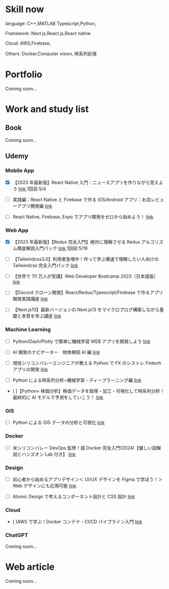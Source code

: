 # Skill now

language:
C++,MATLAB
Typescript,Python,

Framework:
Next.js,React.js,React native

Cloud:
AWS,Firebase,

Others:
Docker,Computer vision, 時系列処理

# Portfolio

Coming soon...

# Work and study list

## Book

Coming soon...

## Udemy

### Mobile App

- [x] 【2023 年最新版】React Native 入門：ニュースアプリを作りながら覚えよう
      [ link ](https://www.udemy.com/course/react-native-first-step/)
      1回目:5/4
- [ ] 実践編：React Native と Firebase で作る iOS/Android アプリ：お店レビューアプリ開発編
      [ link ](https://www.udemy.com/course/react-native-firebase/?couponCode=JPLETSLEARNNOW)

- [ ] React Native, Firebase, Expo でアプリ開発をゼロから始めよう！
      [ link ](https://www.udemy.com/course/react-native-ios-android/?couponCode=JPLETSLEARNNOW)

### Web App

- [x] 【2023 年最新版】【Redux 完全入門】絶対に理解させる Redux アルゴリズム徹底解説入門パック
      [ link ](https://www.udemy.com/course/react-native-first-step/)
       1回目:5/19

- [ ] 【Tailwindcss3.0】利用者急増中！作って学ぶ爆速で理解したい人向けの Tailwindcss 完全入門パック
      [ link ](https://www.udemy.com/course/tailwindcss-for-beginner/?couponCode=JPLETSLEARNNOW)

- [ ] 【世界で 70 万人が受講】Web Developer Bootcamp 2023（日本語版）
      [ link ](https://www.udemy.com/course/the-web-developer-bootcamp-2021-japan/?couponCode=JPLETSLEARNNOW)

- [ ] 【Discord クローン開発】React/Redux/Typescript/Firebase で作るアプリ開発実践講座
      [ link ](https://www.udemy.com/course/discord-clone-udemy/?couponCode=JPLETSLEARNNOW)

- [ ] 【Next.js13】最新バージョンの Next.js13 をマイクロブログ構築しながら基礎と本質を学ぶ講座
      [ link ](https://www.udemy.com/course/nextjs13_learning_with_microblog/?couponCode=JPLETSLEARNNOW)

### Machine Learning

- [ ] Python/Dash/Plotly で簡単に機械学習 WEB アプリを開発しよう
      [ link ](https://www.udemy.com/course/python-dash-plotly/?couponCode=JPLETSLEARNNOW)

- [ ] AI 開発のナビゲーター　物体検知 AI 編
      [ link ](https://www.udemy.com/course/tetsumag-objectdetection/)

- [ ] 現役シリコンバレーエンジニアが教える Python で FX のシストレ Fintech アプリの開発
      [ link ](https://www.udemy.com/course/pythonfx/?couponCode=JPLETSLEARNNOW)

- [ ] Python による時系列分析~機械学習・ディープラーニング編
      [ link ](https://www.udemy.com/course/python-time-series2/?couponCode=JPLETSLEARNNOW)

- [ ]【Python× 株価分析】株価データを取得・加工・可視化して時系列分析！最終的に AI モデルで予測をしていこう！
  [ link ](https://www.udemy.com/course/python-stock/?couponCode=JPLETSLEARNNOW)

### GIS

- [ ] Python による GIS データの分析と可視化
      [ link ](https://www.udemy.com/course/python_gis/?couponCode=JPLETSLEARNNOW)

### Docker

- [ ] 米シリコンバレー DevOps 監修！超 Docker 完全入門(2024)【優しい図解説とハンズオン Lab 付き】
      [ link ](https://www.udemy.com/course/linux-docker-compose-dockerfile-kanzennyumon/)

### Design

- [ ] 初心者から始めるアプリデザイン＜ UI/UX デザインを Figma で学ぼう！＞ Web デザインにも応用可能
      [ link ](https://www.udemy.com/course/figma-app-design/?couponCode=JPLETSLEARNNOW)

- [ ] Atomic Design で考えるコンポーネント設計と CSS 設計
      [ link ](https://www.udemy.com/course/atomic-design-css/?couponCode=JPLETSLEARNNOW)

### Cloud

- [ ]AWS で学ぶ！Docker コンテナ・CI/CD パイプライン入門
  [ link ](https://www.udemy.com/course/dockercicd/?couponCode=JPLETSLEARNNOW)

### ChatGPT

Coming soon...

# Web article

Coming soon...
